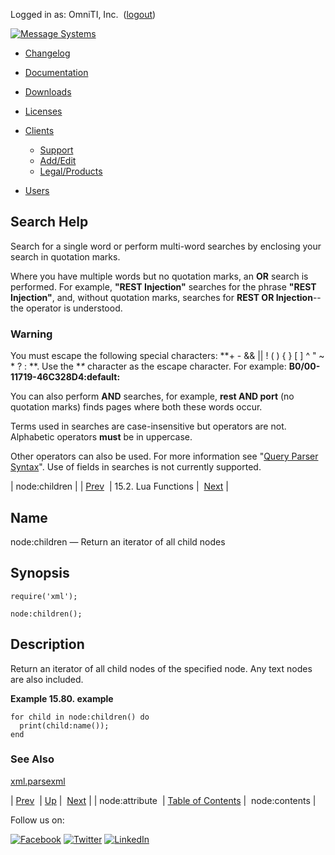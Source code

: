 Logged in as: OmniTI, Inc.  ([logout](https://support.messagesystems.com/logout.php))

[![Message Systems](https://support.messagesystems.com/images/ms-white205.png)](https://support.messagesystems.com/start.php) 

*   [Changelog](https://support.messagesystems.com/start.php?show=changelog)
*   [Documentation](https://support.messagesystems.com/docs/)
*   [Downloads](https://support.messagesystems.com/start.php)

*   [Licenses](https://support.messagesystems.com/license_summary.php)
*   <a href="">Clients</a>
    *   [Support](https://support.messagesystems.com/cs.php)
    *   [Add/Edit](https://support.messagesystems.com/edit_client.php)
    *   [Legal/Products](https://support.messagesystems.com/edit_products.php)
*   [Users](https://support.messagesystems.com/edit_customer.php)

## Search Help

Search for a single word or perform multi-word searches by enclosing your search in quotation marks.

Where you have multiple words but no quotation marks, an **OR** search is performed. For example, **"REST Injection"** searches for the phrase **"REST Injection"**, and, without quotation marks, searches for **REST OR Injection**--the operator is understood.

### Warning

You must escape the following special characters: **+ - && || ! ( ) { } [ ] ^ " ~ * ? : \**. Use the **\** character as the escape character. For example: **B0/00-11719-46C328D4\:default\:**

You can also perform **AND** searches, for example, **rest AND port** (no quotation marks) finds pages where both these words occur.

Terms used in searches are case-insensitive but operators are not. Alphabetic operators **must** be in uppercase.

Other operators can also be used. For more information see "[Query Parser Syntax](https://lucene.apache.org/core/old_versioned_docs/versions/3_0_0/queryparsersyntax.html)". Use of fields in searches is not currently supported.

| node:children |
| [Prev](lua.ref.xml.node_attribute.php)  | 15.2. Lua Functions |  [Next](lua.ref.xml.node_contents.php) |

<a name="lua.ref.xml.node_children"></a>
## Name

node:children — Return an iterator of all child nodes

<a name="idp28035648"></a>
## Synopsis

`require('xml');`

`node:children();`

<a name="idp28038320"></a>
## Description

Return an iterator of all child nodes of the specified node. Any text nodes are also included.

<a name="lua.ref.xml.node_children.example"></a>

**Example 15.80. example**

```
for child in node:children() do
  print(child:name());
end
```

<a name="idp28041904"></a>
### See Also

[xml.parsexml](lua.ref.xml.parsexml.php "xml.parsexml")

| [Prev](lua.ref.xml.node_attribute.php)  | [Up](lua.function.details.php) |  [Next](lua.ref.xml.node_contents.php) |
| node:attribute  | [Table of Contents](index.php) |  node:contents |

Follow us on:

[![Facebook](https://support.messagesystems.com/images/icon-facebook.png)](http://www.facebook.com/messagesystems) [![Twitter](https://support.messagesystems.com/images/icon-twitter.png)](http://twitter.com/#!/MessageSystems) [![LinkedIn](https://support.messagesystems.com/images/icon-linkedin.png)](http://www.linkedin.com/company/message-systems)